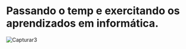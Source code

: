 # Passando o temp e exercitando os aprendizados em informática.


![Capturar3](https://github.com/shenrique1970/tabelaPeriodica/assets/79231553/aa025b30-0135-4e14-9d55-5b43b3c4aeb1)
